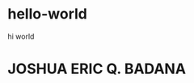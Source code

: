 # hello-world
hi world

<!doctype html>
<html>
  <head>
    <h1>JOSHUA ERIC Q. BADANA</h1>
  </head>
</html>
